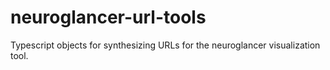 # neuroglancer-url-tools
Typescript objects for synthesizing URLs for the neuroglancer visualization tool. 
